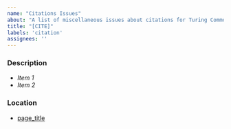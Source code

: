 ```yaml
---
name: "Citations Issues"
about: "A list of miscellaneous issues about citations for Turing Commons content"
title: "[CITE]"
labels: 'citation'
assignees: ''
---
```

<!-- Use this template to raise issues about the citations in the Turing Commons. If you would like to raise an issue about fixing bug or code issues, please use the Bug Report template. -->

### Description
<!-- Use this section to clearly and concisely describe the issue with citation. -->

- *Item 1*
- *Item 2*

### Location
<!-- Please tell us which page or file the issue is located on. For example [About this Course](https://github.com/alan-turing-institute/turing-commons/blob/main/docs/rri/index.md) -->
<!-- If there is more than one page or file, please state clearly in which file each citation is. -->

- [page_title](link-to-file)
